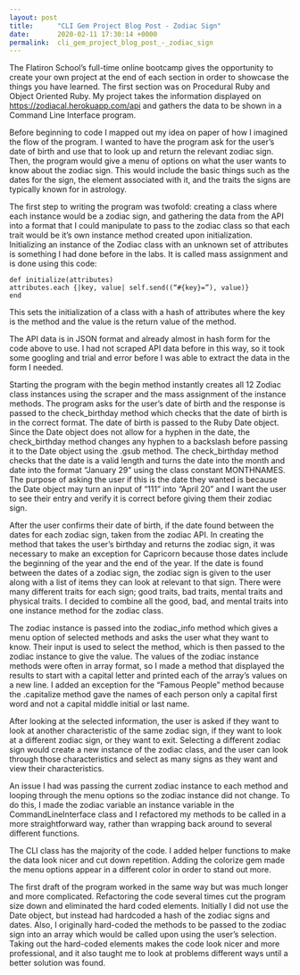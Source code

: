 ```yaml
---
layout: post
title:      "CLI Gem Project Blog Post - Zodiac Sign"
date:       2020-02-11 17:30:14 +0000
permalink:  cli_gem_project_blog_post_-_zodiac_sign
---
```





The Flatiron School’s full-time online bootcamp gives the opportunity to create your own project  at the end of each section in order to showcase the things you have learned.  The first section was on Procedural Ruby and Object Oriented Ruby.  My project takes the information displayed on https://zodiacal.herokuapp.com/api and gathers the data to be shown in a Command Line Interface program.  

Before beginning to code I mapped out my idea on paper of how I imagined the flow of the program.  I wanted to have the program ask for the user’s date of birth and use that to look up and return the relevant zodiac sign.  Then, the program would give a menu of options on what the user wants to know about the zodiac sign.  This would include the basic things such as the dates for the sign, the element associated with it, and the traits the signs are typically known for in astrology.    

The first step to writing the program was twofold: creating a class where each instance would be a zodiac sign, and gathering the data from the API into a format that I could manipulate to pass to the zodiac class so that each trait would be it’s own instance method created upon initialization.  Initializing an instance of the Zodiac class with an unknown set of attributes is something I had done before in the labs.  It is called mass assignment and is done using this code:

```
def initialize(attributes)
attributes.each {|key, value| self.send((“#{key}=”), value)}
end
```

This sets the initialization of a class with a hash of attributes where the key is the method and the value is the return value of the method.  

The API data is in JSON format and already almost in hash form for the code above to use.  I had not scraped API data before in this way, so it took some googling and trial and error before I was able to extract the data in the form I needed.

Starting the program with the begin method instantly creates all 12 Zodiac class instances using the scraper and the mass assignment of the instance methods.  The program asks for the user’s date of birth and the response is passed to the check_birthday method which checks that the date of birth is in the correct format.  The date of birth is passed to the Ruby Date object.  Since the Date object does not allow for a hyphen in the date, the check_birthday method changes any hyphen to a backslash before passing it to the Date object using the .gsub method.  The check_birthday method checks that the date is a valid length and turns the date into the month and date into the format “January 29” using the class constant MONTHNAMES.  The purpose of asking the user if this is the date they wanted is because the Date object may turn an input of “111” into “April 20” and I want the user to see their entry and verify it is correct before giving them their zodiac sign. 

After the user confirms their date of birth, if the date found between the dates for each zodiac sign, taken from the zodiac API.  In creating the method that takes the user’s birthday and returns the zodiac sign, it was necessary to make an exception for Capricorn because those dates include the beginning of the year and the end of the year.  If the date is found between the dates of a zodiac sign, the zodiac sign is given to the user along with a list of items they can look at relevant to that sign.  There were many different traits for each sign; good traits, bad traits, mental traits and physical traits.  I decided to combine all the good, bad, and mental traits into one instance method for the zodiac class.  
  
The zodiac instance is passed into the zodiac_info method which gives a menu option of selected methods and asks the user what they want to know.  Their input is used to select the method, which is then passed to the zodiac instance to give the value.  The values of the zodiac instance methods were often in array format, so I made a method that displayed the results to start with a capital letter and printed each of the array’s values on a new line.  I added an exception for the “Famous People” method because the .capitalize method gave the names of each person only a capital first word and not a capital middle initial or last name.  

After looking at the selected information, the user is asked if they want to look at another characteristic of the same zodiac sign, if they want to look at a different zodiac sign, or they want to exit.  Selecting a different zodiac sign would create a new instance of the zodiac class, and the user can look through those characteristics and select as many signs as they want and view their characteristics.  

An issue I had was passing the current zodiac instance to each method and looping through the menu options so the zodiac instance did not change.  To do this, I made the zodiac variable an instance variable in the CommandLineInterface class and I refactored my methods to be called in a more straightforward way, rather than wrapping back around to several different functions.

The CLI class has the majority of the code.  I added helper functions to make the data look nicer and cut down repetition. Adding the colorize gem made the menu options appear in a different color in order to stand out more.  

The first draft of the program worked in the same way but was much longer and more complicated.  Refactoring the code several times cut the program size down and eliminated the hard coded elements.  Initially I did not use the Date object, but instead had hardcoded a hash of the zodiac signs and dates.  Also, I originally hard-coded the methods to be passed to the zodiac sign into an array which would be called upon using the user’s selection.  Taking out the hard-coded elements makes the code look nicer and more professional, and it also taught me to look at problems different ways until a better solution was found.




